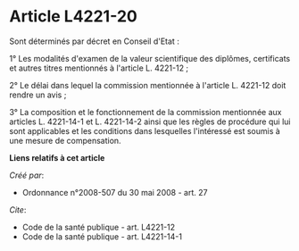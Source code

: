 # Article L4221-20

Sont déterminés par décret en Conseil d'Etat : 

1° Les modalités d'examen de la valeur scientifique des diplômes, certificats et autres titres mentionnés à l'article L.
4221-12 ; 

2° Le délai dans lequel la commission mentionnée à l'article L. 4221-12 doit rendre un avis ; 

3° La composition et le fonctionnement de la commission mentionnée aux articles L. 4221-14-1 et L. 4221-14-2 ainsi que les
règles de procédure qui lui sont applicables et les conditions dans lesquelles l'intéressé est soumis à une mesure de
compensation.

**Liens relatifs à cet article**

_Créé par_:

  - Ordonnance n°2008-507 du 30 mai 2008 - art. 27

_Cite_:

  - Code de la santé publique - art. L4221-12
  - Code de la santé publique - art. L4221-14-1

